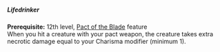 ##### Lifedrinker

**Prerequisite:**
12th level, [Pact of the Blade](#Pact_of_the_Blade_pact_of_the_blade) feature
\
When you hit a creature with your pact weapon, the creature takes extra necrotic damage equal to your Charisma modifier (minimum 1).
